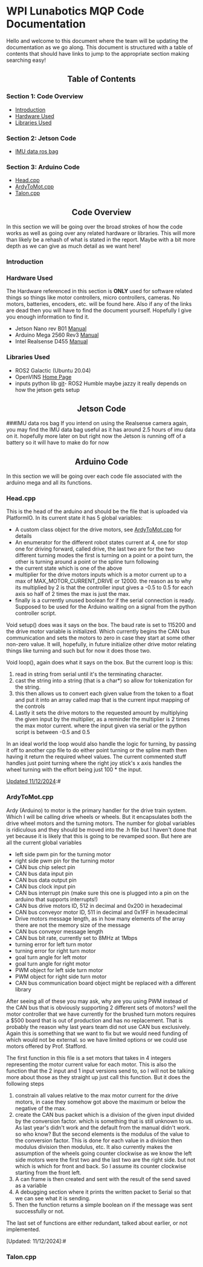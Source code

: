# WPI Lunabotics MQP Code Documentation
Hello and welcome to this document where the team will be updating the documentation as we go along. This document is structured with a table of contents that should have links to jump to the appropriate section making searching easy!

[psst hey you,  markdown by default doesn't support tabs so you have to use 4 non-blank special characters (&nbsp; or use %20 as that is the unicode character) to get around it. also for the table of contents use lists for each section]: #

## <center>**Table of Contents**</center>

### Section 1: Code Overview
- [Introduction](#overview-introduction)
- [Hardware Used](#hardware-used)
- [Libraries Used](#libs-used)

### Section 2: Jetson Code
- [IMU data ros bag](#imu-data-bag)

### Section 3: Arduino Code
- [Head.cpp](#head-cpp)
- [ArdyToMot.cpp](#ardy-to-mot-cpp)
- [Talon.cpp](#talon-cpp)


## <center>Code Overview</center>
In this section we will be going over the broad strokes of how the code works as well as going over any related hardware or libraries. This will more than likely be a rehash of what is stated in the report. Maybe with a bit more depth as we can give as much detail as we want here!

<a id="overview-introduction"></a>
### Introduction
[talk about the broad algorithms used and how the code is structured.]: #

<a id="hardware-used"></a>
### Hardware Used
The Hardware referenced in this section is **ONLY** used for software related things so things like motor controllers, micro controllers, cameras. No motors, batteries, encoders, etc. will be found here. Also if any of the links are dead then you will have to find the document yourself. Hopefully I give you enough information to find it.

- Jetson Nano rev B01 [Manual](https://developer.download.nvidia.com/assets/embedded/secure/jetson/Nano/docs/NV_Jetson_Nano_Developer_Kit_User_Guide.pdf?IFNW4ZTb-H-qYxZfoi7MTdCb20kbF8c9X2fca6M_PHDMt3bN4nDS0O5v_YtL6nXPZ7so32MXn9XYN_yw6IorOUe1wHIc4w2p8Bj2606b13DIBbh9X-bvaFndv4VpX0S1I2eYV-A5hXi5UoYGkO1nUn-79RYcBsnZylgshBB9uHjuoHZCgeuOyjN7uXG6h7McgNw=&t=eyJscyI6IndlYnNpdGUiLCJsc2QiOiJkZXZlbG9wZXIubnZpZGlhLmNvbS9lbWJlZGRlZC1jb21wdXRpbmcifQ==)
- Arduino Mega 2560 Rev3 [Manual](https://docs.arduino.cc/resources/datasheets/A000067-datasheet.pdf)
- Intel Realsense D455 [Manual](https://www.intel.com/content/dam/support/us/en/documents/emerging-technologies/intel-realsense-technology/Intel-RealSense-D400-Series-Datasheet.pdf)


<a id="libs-used"></a>
### Libraries Used
- ROS2 Galactic (Ubuntu 20.04)
- OpenVINS [Home Page](https://docs.openvins.com/)
- inputs python lib [git](https://github.com/zeth/inputs)- ROS2 Humble maybe jazzy it really depends on how the jetson gets setup


## <center>Jetson Code</center>

<a id="imu-data-bag"></a>
###IMU data ros bag
If you intend on using the Realsense camera again, you may find the IMU data bag useful as it has around 2.5 hours of imu data on it. hopefully more later on but right now the Jetson is running off of a battery so it will have to make do for now

## <center>Arduino Code</center>
In this section we will be going over each code file associated with the arduino mega and all its functions.

[Updated 11/12/2024]: #
<a id="head-cpp"></a> 
### Head.cpp
This is the head of the arduino and should be the file that is uploaded via PlatformIO. In its current state it has 5 global variables:
- A custom class object for the drive motors, see [ArdyToMot.cpp](#ardy-to-mot-cpp) for details
- An enumerator for the different robot states current at 4, one for stop one for driving forward, called drive, the last two are for the two different turning modes the first is turning on a point or a point turn, the other is turning around a point or the spline turn following
- the current state which is one of the above
- multiplier for the drive motors inputs which is a motor current up to a max of MAX_MOTOR_CURRENT_DRIVE or 12000. the reason as to why its multiplied by 2 is that the controller input gives a -0.5 to 0.5 for each axis so half of 2 times the max is just the max.
- finally is a currently unused boolean for if the serial connection is ready. Supposed to be used for the Arduino waiting on a signal from the python controller script.

Void setup() does was it says on the box. The baud rate is set to 115200 and the drive motor variable is initialized. Which currently begins the CAN bus communication and sets the motors to zero in case they start at some other non-zero value. It will, hopefully, in future initialize other drive motor relating things like turning and such but for now it does those two.

Void loop(), again does what it says on the box. But the current loop is this:
1. read in string from serial until it's the terminating character.
2. cast the string into a string (that is a char*) so allow for tokenization for the string. 
3. this then allows us to convert each given value from the token to a float and put it into an array called map that is the current input mapping of the controls
4. Lastly it sets the drive motors to the requested amount by multiplying the given input by the multiplier, as a reminder the multiplier is 2 times the max motor current. where the input given via serial or the python script is between -0.5 and 0.5

In an ideal world the loop would also handle the logic for turning, by passing it off to another cpp file to do either point turning or the spline math then having it return the required wheel values. The current commented stuff handles just point turning where the right joy stick's x axis handles the wheel turning with the effort being just 100 * the input. 

<a id="ardy-to-mot-cpp"></a> [Updated 11/12/2024]:#
### ArdyToMot.cpp
Ardy (Arduino) to motor is the primary handler for the drive train system. Which I will be calling drive wheels or wheels. But it encapsulates both the drive wheel motors and the turning motors. The number for global variables is ridiculous and they should be moved into the .h file but I haven't done that yet because it is likely that this is going to be revamped soon. But here are all the current global variables
- left side pwm pin for the turning motor
- right side pwm pin for the turning motor
- CAN bus chip select pin
- CAN bus data input pin
- CAN bus data output pin
- CAN bus clock input pin
- CAN bus interrupt pin (make sure this one is plugged into a pin on the arduino that supports interrupts!)
- CAN bus drive motors ID, 512 in decimal and 0x200 in hexadecimal
- CAN bus conveyor motor ID, 511 in decimal and 0x1FF in hexadecimal
- Drive motors message length, as in how many elements of the array there are not the memory size of the message
- CAN bus conveyor message length
- CAN bus bit rate, currently set to 8MHz at 1Mbps
- turning error for left turn motor
- turning error for right turn motor
- goal turn angle for left motor
- goal turn angle for right motor
- PWM object for left side turn motor
- PWM object for right side turn motor
- CAN bus communication board object might be replaced with a different library

After seeing all of these you may ask, why are you using PWM instead of the CAN bus that is obviously supporting 2 different sets of motors? well the motor controller that we have currently for the brushed turn motors requires a $500 board that is out of production and has no replacement. That is probably the reason why last years team did not use CAN bus exclusively. Again this is something that we want to fix but we would need funding of which would not be external. so we have limited options or we could use motors offered by Prof. Stafford.

The first function in this file is a set motors that takes in 4 integers representing the motor current value for each motor. This is also the function that the 2 input and 1 input versions send to, so I will not be talking more about those as they straight up just call this function. But it does the following steps
1. constrain all values relative to the max motor current for the drive motors, in case they somehow got above the maximum or below the negative of the max.
2. create the CAN bus packet which is a division of the given input divided by the conversion factor. which is something that is still unknown to us. As last year's didn't work and the default from the manual didn't work. so who know? But the second elements is the modulus of the value to the conversion factor. This is done for each value in a division then modulus division then modulus, etc. It also currently makes the assumption of the wheels going counter clockwise as we know the left side motors were the first two and the last two are the right side. but not which is which for front and back. So I assume its counter clockwise starting from the front left. 
3. A can frame is then created and sent with the result of the send saved as a variable
4. A debugging section where it prints the written packet to Serial so that we can see what it is sending.
5. Then the function returns a simple boolean on if the message was sent successfully or not.

The last set of functions are either redundant, talked about earlier, or not implemented.

<a id="talon-cpp"></a> [Updated: 11/12/2024]:#
### Talon.cpp


